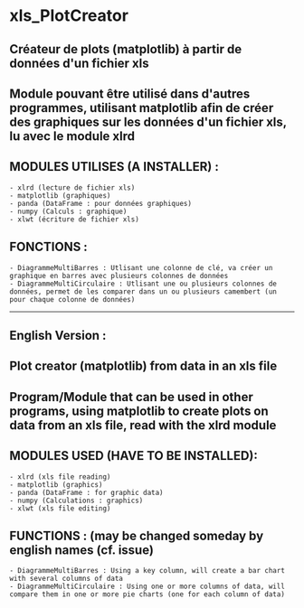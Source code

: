 # xls_PlotCreator
Créateur de plots (matplotlib) à partir de données d'un fichier xls
----------
Module pouvant être utilisé dans d'autres programmes, utilisant matplotlib afin de créer des graphiques sur les données d'un fichier xls, lu avec le module xlrd
----------
MODULES UTILISES (A INSTALLER) :
----------
    - xlrd (lecture de fichier xls)
    - matplotlib (graphiques)
    - panda (DataFrame : pour données graphiques)
    - numpy (Calculs : graphique)
    - xlwt (écriture de fichier xls)
FONCTIONS :
----------
    - DiagrammeMultiBarres : Utlisant une colonne de clé, va créer un graphique en barres avec plusieurs colonnes de données
    - DiagrammeMultiCirculaire : Utlisant une ou plusieurs colonnes de données, permet de les comparer dans un ou plusieurs camembert (un pour chaque colonne de données)
____________________________________________
English Version :
-----------
Plot creator (matplotlib) from data in an xls file
----------
Program/Module that can be used in other programs, using matplotlib to create plots on data from an xls file, read with the xlrd module
----------
MODULES USED (HAVE TO BE INSTALLED):
----------
    - xlrd (xls file reading)
    - matplotlib (graphics)
    - panda (DataFrame : for graphic data)
    - numpy (Calculations : graphics)
    - xlwt (xls file editing)
FUNCTIONS : (may be changed someday by english names (cf. issue)
----------
    - DiagrammeMultiBarres : Using a key column, will create a bar chart with several columns of data
    - DiagrammeMultiCirculaire : Using one or more columns of data, will compare them in one or more pie charts (one for each column of data)